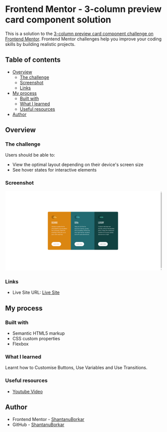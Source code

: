 # Frontend Mentor - 3-column preview card component solution

This is a solution to the [3-column preview card component challenge on Frontend Mentor](https://www.frontendmentor.io/challenges/3column-preview-card-component-pH92eAR2-). Frontend Mentor challenges help you improve your coding skills by building realistic projects. 

## Table of contents

- [Overview](#overview)
  - [The challenge](#the-challenge)
  - [Screenshot](#screenshot)
  - [Links](#links)
- [My process](#my-process)
  - [Built with](#built-with)
  - [What I learned](#what-i-learned)
  - [Useful resources](#useful-resources)
- [Author](#author)

## Overview

### The challenge

Users should be able to:

- View the optimal layout depending on their device's screen size
- See hover states for interactive elements

### Screenshot

![](./images/Screenshot-3-Column-Preview.png)

### Links


- Live Site URL: [Live Site](https://3-column-display-sb.netlify.app/)

## My process

### Built with

- Semantic HTML5 markup
- CSS custom properties
- Flexbox

### What I learned

Learnt how to Customise Buttons, Use Variables and Use Transitions.

### Useful resources

- [Youtube Video](https://www.youtube.com/watch?v=2Wy_MJPDfCw) 

## Author


- Frontend Mentor - [ShantanuBorkar](https://www.frontendmentor.io/profile/ShantanuBorkar)
- GitHub - [ShantanuBorkar](https://www.github.com/AlsoShantanuBorkar)


